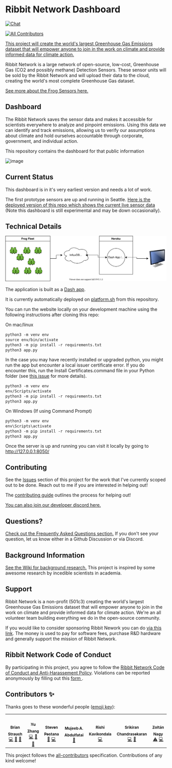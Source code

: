 # Ribbit Network Dashboard
[![Chat](https://img.shields.io/discord/870113194289532969.svg?style=flat-square&colorB=758ED3)](https://discord.gg/vq8PkDb2TC)
<!-- ALL-CONTRIBUTORS-BADGE:START - Do not remove or modify this section -->
[![All Contributors](https://img.shields.io/badge/all_contributors-7-orange.svg?style=flat-square)](#contributors-)
<!-- ALL-CONTRIBUTORS-BADGE:END -->
[This project will create the world's largest Greenhouse Gas Emissions dataset that will empower anyone to join in the work on climate and provide informed data for climate action.](https://ribbitnetwork.org/)

Ribbit Network is a large network of open-source, low-cost, Greenhouse Gas (CO2 and possibly methane) Detection Sensors. These sensor units will be sold by the Ribbit Network and will upload their data to the cloud, creating the world's most complete Greenhouse Gas dataset.

[See more about the Frog Sensors here.](https://github.com/Ribbit-Network/ribbit-network-frog-sensor)

## Dashboard
The Ribbit Network saves the sensor data and makes it accessible for scientists everywhere to analyze and pinpoint emissions. Using this data we can identify and track emissions, allowing us to verify our assumptions about climate and hold ourselves accountable through corporate, government, and individual action.

This repository contains the dashboard for that public information

![image](https://user-images.githubusercontent.com/2559382/128451521-2e97bbf5-b5f7-4663-b070-af488d3d1f65.png)

## Current Status
This dashboard is in it's very earliest version and needs a lot of work.

The first prototype sensors are up and running in Seattle. [Here is the deployed version of this repo which shows the current live sensor data](https://dashboard.ribbitnetwork.org/) (Note this dashboard is still experimental and may be down occasionally).

## Technical Details
![Block Diagram](block_diagram.drawio.svg)

The application is built as a [Dash app](https://plotly.com/dash/).

It is currently automatically deployed on [platform.sh](https://platform.sh/) from this repository.

You can run the website locally on your development machine using the following instructions after cloning this repo:

On mac/linux
```
python3 -m venv env
source env/bin/activate
python3 -m pip install -r requirements.txt
python3 app.py
```

In the case you may have recently installed or upgraded python, you might run the app but encounter a local issuer certificate error.  If you do encounter this, run the Install Certificates.command file in your Python folder (see [this issue](https://github.com/Ribbit-Network/ribbit-network-dashboard/issues/98) for more details).

```
python3 -m venv env
env/Scripts/activate
python3 -m pip install -r requirements.txt
python3 app.py
```

On Windows (If using Command Prompt)
```
python3 -m venv env
env\Scripts\activate
python3 -m pip install -r requirements.txt
python3 app.py
```

Once the server is up and running you can visit it locally by going to http://127.0.0.1:8050/

## Contributing
See the [Issues](https://github.com/Ribbit-Network/ribbit-network-dashboard/issues) section of this project for the work that I've currently scoped out to be done. Reach out to me if you are interested in helping out!

The [contributing guide](CONTRIBUTING.md) outlines the process for helping out!

[You can also join our developer discord here.](https://discord.gg/vq8PkDb2TC)

## Questions?
[Check out the Frequently Asked Questions section.](https://github.com/Ribbit-Network/ribbit-network-faq) If you don't see your question, let us know either in a Github Discussion or via Discord.

## Background Information
[See the Wiki for background research.](https://github.com/Ribbit-Network/ribbit-network-sensor/wiki/Background-Research) This project is inspired by some awesome research by incedible scientists in academia.

## Support
Ribbit Network is a non-profit (501c3) creating the world's largest Greenhouse Gas Emissions dataset that will empower anyone to join in the work on climate and provide informed data for climate action. We're an all volunteer team building everything we do in the open-source community.

If you would like to consider sponsoring Ribbit Nework you can do [via this link](https://givebutter.com/ribbitnetwork). The money is used to pay for software fees, purchase R&D hardware and generally support the mission of Ribbit Network.

## Ribbit Network Code of Conduct
By participating in this project, you agree to follow the <a href="https://ribbitnetwork.notion.site/Ribbit-Network-Code-of-Conduct-and-anti-harassment-policy-cc998ef83e7d4ae7abc95508ee6f2b0d">Ribbit Network Code of Conduct and Anti-Harassement Policy</a>.
Violations can be reported anonymously by filling out this <a href="https://docs.google.com/forms/d/e/1FAIpQLSemQSAER8az1lNGoWkL1udsv6O8oPc1WQ3dvQ0b9fJSSMeetQ/viewform"> form </a>. 

## Contributors ✨

Thanks goes to these wonderful people ([emoji key](https://allcontributors.org/docs/en/emoji-key)):

<!-- ALL-CONTRIBUTORS-LIST:START - Do not remove or modify this section -->
<!-- prettier-ignore-start -->
<!-- markdownlint-disable -->
<table>
  <tr>
    <td align="center"><a href="http://brianstrauch.com"><img src="https://avatars.githubusercontent.com/u/7474900?v=4?s=100" width="100px;" alt=""/><br /><sub><b>Brian Strauch</b></sub></a><br /><a href="https://github.com/Ribbit-Network/ribbit-network-dashboard/commits?author=brianstrauch" title="Code">💻</a> <a href="#design-brianstrauch" title="Design">🎨</a> <a href="#ideas-brianstrauch" title="Ideas, Planning, & Feedback">🤔</a></td>
    <td align="center"><a href="https://github.com/yuzhang0302"><img src="https://avatars.githubusercontent.com/u/89743882?v=4?s=100" width="100px;" alt=""/><br /><sub><b>Yu Zhang</b></sub></a><br /><a href="https://github.com/Ribbit-Network/ribbit-network-dashboard/commits?author=yuzhang0302" title="Code">💻</a> <a href="#data-yuzhang0302" title="Data">🔣</a> <a href="https://github.com/Ribbit-Network/ribbit-network-dashboard/commits?author=yuzhang0302" title="Documentation">📖</a></td>
    <td align="center"><a href="https://spestana.github.io/"><img src="https://avatars.githubusercontent.com/u/650301?v=4?s=100" width="100px;" alt=""/><br /><sub><b>Steven Pestana</b></sub></a><br /><a href="https://github.com/Ribbit-Network/ribbit-network-dashboard/issues?q=author%3Aspestana" title="Bug reports">🐛</a> <a href="https://github.com/Ribbit-Network/ribbit-network-dashboard/commits?author=spestana" title="Code">💻</a></td>
    <td align="center"><a href="https://www.linkedin.com/in/mujeeb-a-abdulfatai-9b4498120/"><img src="https://avatars.githubusercontent.com/u/39748678?v=4?s=100" width="100px;" alt=""/><br /><sub><b>Mujeeb A. Abdulfatai</b></sub></a><br /><a href="https://github.com/Ribbit-Network/ribbit-network-dashboard/commits?author=Alhaji-trujillo" title="Documentation">📖</a></td>
    <td align="center"><a href="https://rishikavikondala.github.io"><img src="https://avatars.githubusercontent.com/u/30443677?v=4?s=100" width="100px;" alt=""/><br /><sub><b>Rishi Kavikondala</b></sub></a><br /><a href="https://github.com/Ribbit-Network/ribbit-network-dashboard/commits?author=rishikavikondala" title="Code">💻</a></td>
    <td align="center"><a href="https://github.com/sriki18"><img src="https://avatars.githubusercontent.com/u/7760814?v=4?s=100" width="100px;" alt=""/><br /><sub><b>Srikiran Chandrasekaran</b></sub></a><br /><a href="https://github.com/Ribbit-Network/ribbit-network-dashboard/commits?author=sriki18" title="Code">💻</a> <a href="https://github.com/Ribbit-Network/ribbit-network-dashboard/pulls?q=is%3Apr+reviewed-by%3Asriki18" title="Reviewed Pull Requests">👀</a></td>
    <td align="center"><a href="https://abesto.net"><img src="https://avatars.githubusercontent.com/u/59982?v=4?s=100" width="100px;" alt=""/><br /><sub><b>Zoltán Nagy</b></sub></a><br /><a href="https://github.com/Ribbit-Network/ribbit-network-dashboard/commits?author=abesto" title="Tests">⚠️</a> <a href="https://github.com/Ribbit-Network/ribbit-network-dashboard/commits?author=abesto" title="Code">💻</a></td>
  </tr>
</table>

<!-- markdownlint-restore -->
<!-- prettier-ignore-end -->

<!-- ALL-CONTRIBUTORS-LIST:END -->

This project follows the [all-contributors](https://github.com/all-contributors/all-contributors) specification. Contributions of any kind welcome!
